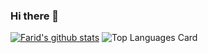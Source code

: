 ### Hi there 👋

<!--
**Blackbadger313/Blackbadger313** is a ✨ _special_ ✨ repository because its `README.md` (this file) appears on your GitHub profile.

Here are some ideas to get you started:

- 🔭 I’m currently working on ...
- 🌱 I’m currently learning ...
- 👯 I’m looking to collaborate on ...
- 🤔 I’m looking for help with ...
- 💬 Ask me about ...
- 📫 How to reach me: ...
- 😄 Pronouns: ...
- ⚡ Fun fact: ...
-->

[![Farid's github stats](https://github-readme-stats.vercel.app/api?username=Blackbadger313&count_private=true&show_icons=true&theme=tokyonight)](https://github.com/Blackbadger313/github-readme-stats)
![Top Languages Card](https://github-readme-stats.vercel.app/api/top-langs/?username=shinokada&layout=compact)
